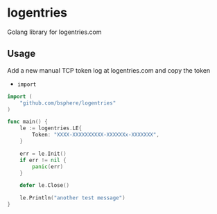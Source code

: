 logentries
=============

Golang library for logentries.com


Usage
-----
Add a new manual TCP token log at logentries.com and copy the token
- `import `


```go
import (
	"github.com/bsphere/logentries"
)

func main() {
	le := logentries.LE{
		Token: "XXXX-XXXXXXXXXX-XXXXXXx-XXXXXXX",
	}

	err = le.Init()
	if err != nil {
		panic(err)
	}

	defer le.Close()

	le.Println("another test message")
}
```